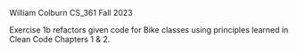 William Colburn
CS_361
Fall 2023

Exercise 1b refactors given code for Bike classes using principles learned in Clean Code Chapters 1 & 2.
